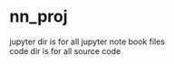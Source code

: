 # nn_proj
jupyter dir is for all jupyter note book files <br/>
code dir is for all source code <br/>
